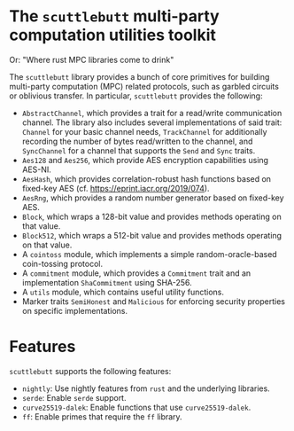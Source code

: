 # The `scuttlebutt` multi-party computation utilities toolkit
Or: "Where rust MPC libraries come to drink"

The `scuttlebutt` library provides a bunch of core primitives for building
multi-party computation (MPC) related protocols, such as garbled circuits or
oblivious transfer. In particular, `scuttlebutt` provides the following:

* `AbstractChannel`, which provides a trait for a read/write communication
  channel. The library also includes several implementations of said trait:
  `Channel` for your basic channel needs, `TrackChannel` for additionally
  recording the number of bytes read/written to the channel, and `SyncChannel`
  for a channel that supports the `Send` and `Sync` traits.
* `Aes128` and `Aes256`, which provide AES encryption capabilities using AES-NI.
* `AesHash`, which provides correlation-robust hash functions based on
  fixed-key AES (cf. <https://eprint.iacr.org/2019/074>).
* `AesRng`, which provides a random number generator based on fixed-key AES.
* `Block`, which wraps a 128-bit value and provides methods operating on that value.
* `Block512`, which wraps a 512-bit value and provides methods operating on that value.
* A `cointoss` module, which implements a simple random-oracle-based coin-tossing protocol.
* A `commitment` module, which provides a `Commitment` trait and an
  implementation `ShaCommitment` using SHA-256.
* A `utils` module, which contains useful utility functions.
* Marker traits `SemiHonest` and `Malicious` for enforcing security properties
  on specific implementations.

# Features

`scuttlebutt` supports the following features:

* `nightly`: Use nightly features from `rust` and the underlying libraries.
* `serde`: Enable `serde` support.
* `curve25519-dalek`: Enable functions that use `curve25519-dalek`.
* `ff`: Enable primes that require the `ff` library.

